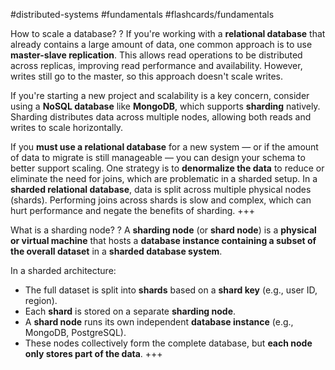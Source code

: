 #distributed-systems #fundamentals  #flashcards/fundamentals 

How to scale a database?
?
If you're working with a **relational database** that already contains a large amount of data, one common approach is to use **master-slave replication**. This allows read operations to be distributed across replicas, improving read performance and availability. However, writes still go to the master, so this approach doesn't scale writes.

If you're starting a new project and scalability is a key concern, consider using a **NoSQL database** like **MongoDB**, which supports **sharding** natively. Sharding distributes data across multiple nodes, allowing both reads and writes to scale horizontally.

If you **must use a relational database** for a new system — or if the amount of data to migrate is still manageable — you can design your schema to better support scaling. One strategy is to **denormalize the data** to reduce or eliminate the need for joins, which are problematic in a sharded setup. In a **sharded relational database**, data is split across multiple physical nodes (shards). Performing joins across shards is slow and complex, which can hurt performance and negate the benefits of sharding.
+++

What is a sharding node?
?
A **sharding node** (or **shard node**) is a **physical or virtual machine** that hosts a **database instance containing a subset of the overall dataset** in a **sharded database system**.

In a sharded architecture:

- The full dataset is split into **shards** based on a **shard key** (e.g., user ID, region).
- Each **shard** is stored on a separate **sharding node**.
- A **shard node** runs its own independent **database instance** (e.g., MongoDB, PostgreSQL).
- These nodes collectively form the complete database, but **each node only stores part of the data**.
+++